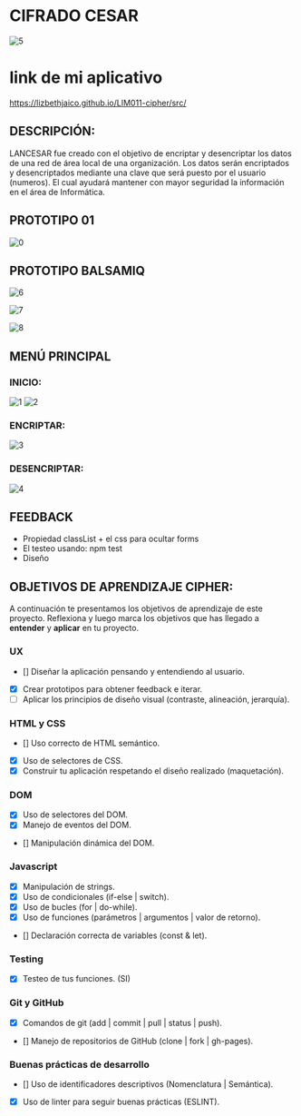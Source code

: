 # CIFRADO CESAR
  ![5](https://user-images.githubusercontent.com/50028765/66794430-17fefc00-eec7-11e9-84c2-0f9d3a01a90f.PNG)

# link de mi aplicativo

  https://lizbethjaico.github.io/LIM011-cipher/src/
   
## DESCRIPCIÓN:
LANCESAR fue creado con el objetivo de  encriptar y desencriptar los datos de una red de área local de una organización. 
Los datos serán encriptados y  desencriptados  mediante una clave que será puesto por el usuario (numeros). El cual ayudará
mantener con mayor seguridad la información en el área de Informática.
## PROTOTIPO 01
![0](https://user-images.githubusercontent.com/50028765/66804284-b307ce00-eee7-11e9-9ae7-c098295562a5.PNG)

## PROTOTIPO BALSAMIQ
  ![6](https://user-images.githubusercontent.com/50028765/66795820-5f878700-eecb-11e9-88a2-bb263e3b3bb0.PNG)

  ![7](https://user-images.githubusercontent.com/50028765/66795866-804fdc80-eecb-11e9-89d5-c455df1274ee.PNG)

  ![8](https://user-images.githubusercontent.com/50028765/66795888-91005280-eecb-11e9-82cb-bd0daac4a447.PNG)


 

## MENÚ PRINCIPAL
   ### INICIO:
   ![1](https://user-images.githubusercontent.com/50028765/66794179-1a148b00-eec6-11e9-9760-9d6025a40aa3.PNG)
   ![2](https://user-images.githubusercontent.com/50028765/66794323-b343a180-eec6-11e9-9e7e-c30931dd593a.PNG)
    
  ### ENCRIPTAR:
  ![3](https://user-images.githubusercontent.com/50028765/66794364-e1c17c80-eec6-11e9-9e09-55531b382fba.PNG)
  ### DESENCRIPTAR:
   ![4](https://user-images.githubusercontent.com/50028765/66794390-fa319700-eec6-11e9-879e-317662b46e2e.PNG)

## FEEDBACK
- Propiedad classList + el css para ocultar forms
- El  testeo usando: npm test
- Diseño 


## OBJETIVOS DE APRENDIZAJE CIPHER:

A continuación te presentamos los objetivos de aprendizaje de este proyecto. Reflexiona y luego marca los objetivos que has llegado a **entender** y **aplicar** en tu proyecto.

### UX

- [] Diseñar la aplicación pensando y entendiendo al usuario.
- [x] Crear prototipos para obtener feedback e iterar. 
- [ ] Aplicar los principios de diseño visual (contraste, alineación, jerarquía). 

### HTML y CSS

- [] Uso correcto de HTML semántico. 
- [x] Uso de selectores de CSS.
- [x] Construir tu aplicación respetando el diseño realizado (maquetación). 

### DOM

- [x] Uso de selectores del DOM. 
- [x] Manejo de eventos del DOM. 
- [] Manipulación dinámica del DOM. 

### Javascript

- [x] Manipulación de strings.
- [x] Uso de condicionales (if-else | switch). 
- [x] Uso de bucles (for | do-while).	
- [x] Uso de funciones (parámetros | argumentos | valor de retorno). 
- [] Declaración correcta de variables (const & let).

### Testing
- [x] Testeo de tus funciones.  (SI)

### Git y GitHub
- [x] Comandos de git (add | commit | pull | status | push). 
- [] Manejo de repositorios de GitHub (clone | fork | gh-pages). 

### Buenas prácticas de desarrollo
- [] Uso de identificadores descriptivos (Nomenclatura | Semántica).  
- [x] Uso de linter para seguir buenas prácticas (ESLINT). 






